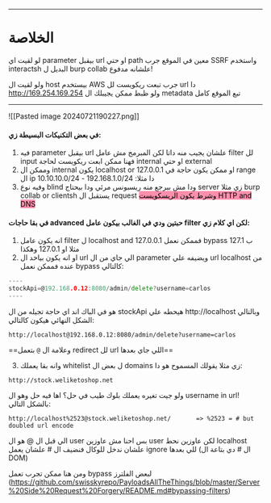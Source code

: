 ____
# الخلاصة
لو لقيت اي parameter بيقبل url او حتي path معين في الموقع جرب SSRF واستخدم interactsh البديل ل burp collab علشانه مدفوع!

ولو لقيت ال host بيستخدم AWS جرب تبعت ريكويست لل url دا http://169.254.169.254 ولو ظبط ممكن يجيبلك ال metadata تبع الموقع كامل

___


![[Pasted image 20240721190227.png]]

#### في بعض التكنيكات البسيطة زي:
1. فيه parameter بيقبل url علشان يجيب منه داتا لكن المبرمج مش عامل filter لل input فهنا ممكن ابعت ريكويست لحاجة internal او حتي external
2. وممكن ال internal يكون localhost or 127.0.0.1 او ممكن يكون حاجة في range ال ip دا مثلا: 192.168.1.0/24 - 10.10.10.0/24
3. وفيه نوع blind ودا مش بيرجع منه ريسبونس مرئي ودا بيحتاج server زي مثلا burp collab or clientsh يستقبل ال request <mark style="background: #FF5582A6;">وشرط يكون الريسكويست HTTP and DNS</mark>
#### في بقا حاجات advanced حبتين ودي في الغالب بيكون عامل filter لكن اي كلام زي:
1. انه يكون عامل filter ل localhost and 127.0.0.1 فممكن نعمل bypass ب 127.1 مثلا او 127.0.1 وهكذا
2. او انه يكون بياخد ال url الي جاي من ال parameter ويضيفه علي url localhost من عنده فممكن نعمل bypass كالتالي:

```go
----
stockApi=@192.168.0.12:8080/admin/delete?username=carlos
----
```
هو في الباك اند اي حاجة تجيله من ال stockApi هيحطه علي http://localhost وبالتالي الشكل النهائي هيكون كالتالي:
```
http://localhost@192.168.0.12:8080/admin/delete?username=carlos
```
==وعلامة ال `@` بتعمل redirect لل url اللي جاي بعدها==

3. وانه بقا يعملك whitelist ل بعض ال domains زي مثلا يقولك المسموح هو دا:
```
http://stock.weliketoshop.net
```
ولو جيت تغيره يعملك بلوك طيب في حل؟ اها فيه حل وهو ال username in url! بالشكل التالي:

```
http://localhost%2523@stock.weliketoshop.net/       => %2523 = # but doubled url encode
```

الي قبل ال @ هو ال user بس احنا مش عاوزين user لكن عاوزين نحط localhost علشان ندخل للوكال فنضيف ال # علشان يعمل ignore للي بعدها (ال # دي بتاعة ال DOM)


ومن هنا ممكن تجرب تعمل bypass لبعض الفلترز  (https://github.com/swisskyrepo/PayloadsAllTheThings/blob/master/Server%20Side%20Request%20Forgery/README.md#bypassing-filters)